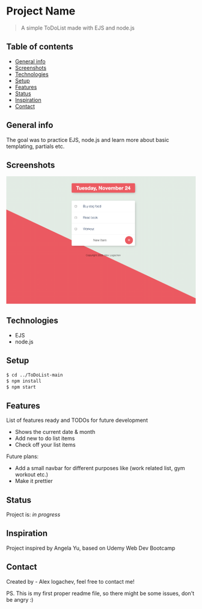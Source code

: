 # Project Name
> A simple ToDoList made with EJS and node.js

## Table of contents
* [General info](#general-info)
* [Screenshots](#screenshots)
* [Technologies](#technologies)
* [Setup](#setup)
* [Features](#features)
* [Status](#status)
* [Inspiration](#inspiration)
* [Contact](#contact)

## General info
The goal was to practice EJS, node.js and learn more about basic templating, partials etc.

## Screenshots
![Example screenshot](./img/screenshot.png)

## Technologies
* EJS
* node.js

## Setup
```
$ cd ../ToDoList-main
$ npm install
$ npm start
```

## Features
List of features ready and TODOs for future development
* Shows the current date & month
* Add new to do list items
* Check off your list items

Future plans:
* Add a small navbar for different purposes like (work related list, gym workout etc.)
* Make it prettier

## Status
Project is: _in progress_

## Inspiration
Project inspired by Angela Yu, based on Udemy Web Dev Bootcamp

## Contact
Created by - Alex logachev, feel free to contact me!



PS. This is my first proper readme file, so there might be some issues, don't be angry :)
